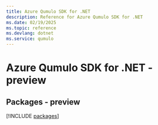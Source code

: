 ```yaml
---
title: Azure Qumulo SDK for .NET
description: Reference for Azure Qumulo SDK for .NET
ms.date: 02/19/2025
ms.topic: reference
ms.devlang: dotnet
ms.service: qumulo
---
```

# Azure Qumulo SDK for .NET - preview
## Packages - preview
[!INCLUDE [packages](qumulo-index.md)]